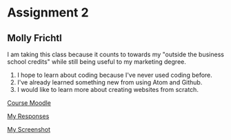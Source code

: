 # Assignment 2
## Molly Frichtl

I am taking this class because it counts to towards my "outside the business school credits" while still being useful to my marketing degree.

1. I hope to learn about coding because I've never used coding before.
2. I've already learned something new from using Atom and Github.
3. I would like to learn more about creating websites from scratch.

[Course Moodle](https://moodle.umt.edu/course/view.php?id=26289#section-2)

[My Responses](./response.txt)

[My Screenshot](./A2atomscreenshot2.png)
